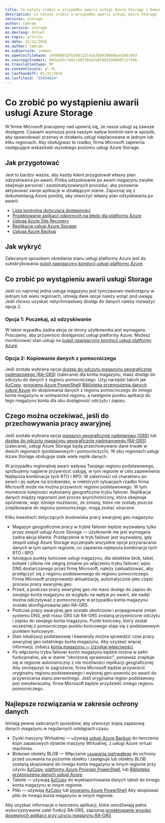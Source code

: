 ```yaml
---
title: Co należy zrobić w przypadku awarii usługi Azure Storage | Dokumentacja firmy Microsoft
description: Co należy zrobić w przypadku awarii usługi Azure Storage
services: storage
author: tamram
ms.service: storage
ms.devlang: dotnet
ms.topic: article
ms.date: 12/12/2018
ms.author: tamram
ms.subservice: common
ms.openlocfilehash: c9d949b32fb298c22142a35b939860bae240c803
ms.sourcegitcommit: 698a3d3c7e0cc48f784a7e8f081928888712f34b
ms.translationtype: MT
ms.contentlocale: pl-PL
ms.lasthandoff: 01/31/2019
ms.locfileid: "55454814"
---
```

# <a name="what-to-do-if-an-azure-storage-outage-occurs"></a>Co zrobić po wystąpieniu awarii usługi Azure Storage
W firmie Microsoft pracujemy nad upewnij się, że nasze usługi są zawsze dostępne. Czasami wymusza poza naszym wpływ kontroli nam w sposób, aby spowodować przerwy w działaniu usługi nieplanowane w jednym lub kilku regionach. Aby obsługiwać te rzadko, firma Microsoft zapewnia następujące wskazówki wysokiego poziomu usługi Azure Storage.

## <a name="how-to-prepare"></a>Jak przygotować
Jest to bardzo ważne, aby każdy klient przygotował własny plan odzyskiwania po awarii. Próba odzyskiwanie po awarii magazynu zwykle obejmuje personel i zautomatyzowanych procedur, aby ponownie aktywować swoje aplikacje w działającym stanie. Zapoznaj się z dokumentacją Azure poniżej, aby utworzyć własny plan odzyskiwania po awarii:

* [Lista kontrolna dotycząca dostępności](https://docs.microsoft.com/azure/architecture/checklist/availability)
* [Projektowanie aplikacji odpornych na błędy dla platformy Azure](https://docs.microsoft.com/azure/architecture/resiliency/)
* [Usługa Azure Site Recovery](https://azure.microsoft.com/services/site-recovery/)
* [Replikacja usługi Azure Storage](https://docs.microsoft.com/azure/storage/common/storage-redundancy)
* [Usługa Azure Backup](https://azure.microsoft.com/services/backup/)

## <a name="how-to-detect"></a>Jak wykryć
Zalecanym sposobem określenia stanu usługi platformy Azure jest do subskrybowania [pulpit nawigacyjny kondycji usługi platformy Azure](https://azure.microsoft.com/status/).

## <a name="what-to-do-if-a-storage-outage-occurs"></a>Co zrobić po wystąpieniu awarii usługi Storage
Jeśli co najmniej jedna usługa magazynu jest tymczasowo niedostępny w jednym lub wielu regionach, istnieją dwie opcje należy wziąć pod uwagę. Jeśli chcesz uzyskać natychmiastowy dostęp do danych należy rozważyć opcja 2.

### <a name="option-1-wait-for-recovery"></a>Opcja 1: Poczekaj, aż odzyskiwanie
W takim wypadku żadna akcja ze strony użytkownika jest wymagana. Pracujemy, aby przywrócić dostępność usługi platformy Azure. Możesz monitorować stan usługi na [pulpit nawigacyjny kondycji usługi platformy Azure](https://azure.microsoft.com/status/).

### <a name="option-2-copy-data-from-secondary"></a>Opcja 2: Kopiowanie danych z pomocniczego
Jeśli została wybrana opcja [dostęp do odczytu magazynu geograficznie nadmiarowego (RA-GRS)](storage-redundancy-grs.md#read-access-geo-redundant-storage) (zalecane) dla konta magazynu, masz dostęp do odczytu do danych z regionu pomocniczego. Użyj narzędzi takich jak [AzCopy](storage-use-azcopy.md), [programu Azure PowerShell](storage-powershell-guide-full.md)i [Biblioteka przenoszenia danych usługi Azure](https://azure.microsoft.com/blog/introducing-azure-storage-data-movement-library-preview-2/) do skopiowania danych z regionu pomocniczego do innego konta magazynu w unimpacted regionu, a następnie punktu aplikacji do tego magazynu konta dla obu dostępność odczytu i zapisu.

## <a name="what-to-expect-if-a-storage-failover-occurs"></a>Czego można oczekiwać, jeśli do przechowywania pracy awaryjnej
Jeśli została wybrana opcja [magazyn geograficznie nadmiarowy (GRS)](storage-redundancy-grs.md) lub [dostęp do odczytu magazynu geograficznie nadmiarowego (RA-GRS)](storage-redundancy-grs.md#read-access-geo-redundant-storage) (zalecane), usługi Azure Storage będą przechowywane dane trwałe w dwóch regionach (podstawowych i pomocniczych). W obu regionach usługi Azure Storage obsługuje stale wiele replik danych.

W przypadku regionalnej awarii wpływa Twojego regionu podstawowego, spróbujemy najpierw przywrócić usługę, w tym regionie w celu zapewnienia Najlepsza kombinacja tych RTO i RPO. W zależności od charakteru po awarii i jej wpływ na środowisko, w niektórych sytuacjach rzadko firma Microsoft może nie można przywrócić regionu podstawowego. W tym momencie kolejności wykonamy geograficznie trybu failover. Replikacja danych między regionami jest proces asynchroniczny, która obejmuje opóźnienie, więc istnieje możliwość, że zmiany, które nie zostały jeszcze zreplikowane do regionu pomocniczego, mogą zostać utracone.

Kilku kwestiach dotyczących środowiska pracy awaryjnej geo magazynu:

* Magazyn geograficznie pracy w trybie failover będzie wyzwalany tylko przez zespół usługi Azure Storage — użytkownik nie jest wymagana żadna akcja klienta. Przełączenie w tryb failover jest wyzwalany, gdy zespół usługi Azure Storage wyczerpało wszystkie opcje przywracania danych w tym samym regionie, co zapewnia najlepsza kombinacja tych RTO i RPO.
* Istniejące punkty końcowe usługi magazynu, dla obiektów blob, tabel, kolejek i plików nie ulegną zmianie po włączeniu trybu failover; wpis DNS dostarczanego przez firmę Microsoft, należy zaktualizować, aby przełączyć się z regionu podstawowego do regionu pomocniczego. Firma Microsoft przeprowadzi aktualizację, automatycznie jako część procesu pracy awaryjnej geo.
* Przed, a podczas pracy awaryjnej geo nie masz dostęp do zapisu do swojego konta magazynu ze względu na wpływ po awarii, ale nadal można odczytywać z pomocniczym w przypadku konta magazynu została skonfigurowana jako RA-GRS.
* Podczas pracy awaryjnej geo zostało ukończone i propagowane zmian systemu DNS, jeśli masz GRS lub RA-GRS zostaną przywrócone odczytu i zapisu do swojego konta magazynu. Punkt końcowy, który został wcześniej z pomocniczego punktu końcowego staje się z podstawowym punktem końcowym. 
* Stan lokalizacji podstawowej i kwerendy można sprawdzić czas pracy awaryjnej geo ostatniego konta magazynu. Aby uzyskać więcej informacji, zobacz [konta magazynu — Uzyskaj właściwości](https://docs.microsoft.com/rest/api/storagerp/storageaccounts/getproperties).
* Po włączeniu trybu failover konto magazynu będzie można w pełni funkcjonalne, ale w stanie "obniżonej sprawności", ponieważ znajduje się w regionie autonomiczny z nie możliwości replikacji geograficznej. Aby zmniejszyć to zagrożenie, firma Microsoft będzie przywrócić oryginalny regionu podstawowego i wykonaj geo-powrotu po awarii do przywrócenia stanu pierwotnego. Jeśli oryginalna region podstawowy jest nieodwracalny, firma Microsoft będzie przydzielić innego regionu pomocniczego.

## <a name="best-practices-for-protecting-your-data"></a>Najlepsze rozwiązania w zakresie ochrony danych
Istnieją pewne zalecanych sposobów, aby utworzyć kopię zapasową danych magazynu w regularnych odstępach czasu.

* Dyski maszyny Wirtualnej — używają [usługi Azure Backup](https://azure.microsoft.com/services/backup/) do tworzenia kopii zapasowych dysków maszyny Wirtualnej, z usługi Azure virtual machines.
* Blokowe obiekty BLOB — Włączanie [usuwania nietrwałego](../blobs/storage-blob-soft-delete.md) do ochrony przed usuwania na poziomie obiektu i zastępuje lub obiekty BLOB zostaną skopiowane do innego konta magazynu w innym regionie przy użyciu [AzCopy](storage-use-azcopy.md), [platformy Azure Program PowerShell](storage-powershell-guide-full.md), lub [Biblioteka przenoszenia danych usługi Azure](https://azure.microsoft.com/blog/introducing-azure-storage-data-movement-library-preview-2/).
* Tabele — używają [AzCopy](storage-use-azcopy.md) do wyeksportowania danych tabeli do innego konta magazynu w innym regionie.
* Pliki — używają [AzCopy](storage-use-azcopy.md) lub [programu Azure PowerShell](storage-powershell-guide-full.md) Aby skopiować pliki do innego konta magazynu w innym regionie.

Aby uzyskać informacje o tworzeniu aplikacji, które umożliwiają pełne wykorzystywanie zalet funkcji RA-GRS, zapoznaj [projektowanie wysoko dostępnych aplikacji przy użyciu magazynu RA-GRS](../storage-designing-ha-apps-with-ragrs.md)
